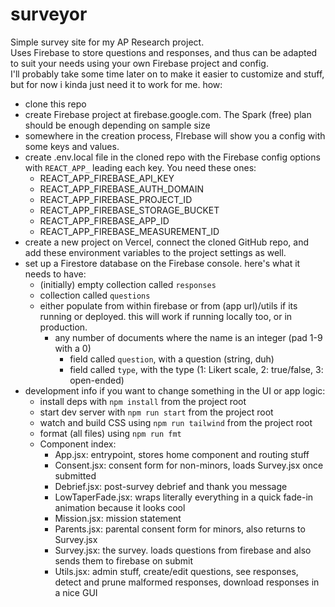 # surveyor

Simple survey site for my AP Research project. <br/>
Uses Firebase to store questions and responses, and thus can be adapted to suit your needs using your own Firebase project and config. <br />
I'll probably take some time later on to make it easier to customize and stuff, but for now i kinda just need it to work for me.
how:

- clone this repo
- create Firebase project at firebase.google.com. The Spark (free) plan should be enough depending on sample size
- somewhere in the creation process, FIrebase will show you a config with some keys and values.
- create .env.local file in the cloned repo with the Firebase config options with `REACT_APP_` leading each key. You need these ones:
  - REACT_APP_FIREBASE_API_KEY
  - REACT_APP_FIREBASE_AUTH_DOMAIN
  - REACT_APP_FIREBASE_PROJECT_ID
  - REACT_APP_FIREBASE_STORAGE_BUCKET
  - REACT_APP_FIREBASE_APP_ID
  - REACT_APP_FIREBASE_MEASUREMENT_ID
- create a new project on Vercel, connect the cloned GitHub repo, and add these environment variables to the project settings as well.
- set up a Firestore database on the Firebase console. here's what it needs to have:
  - (initially) empty collection called `responses`
  - collection called `questions`
  - either populate from within firebase or from (app url)/utils if its running or deployed. this will work if running locally too, or in production.
    - any number of documents where the name is an integer (pad 1-9 with a 0)
      - field called `question`, with a question (string, duh)
      - field called `type`, with the type (1: Likert scale, 2: true/false, 3: open-ended)
- development info if you want to change something in the UI or app logic:
  - install deps with `npm install` from the project root
  - start dev server with `npm run start` from the project root
  - watch and build CSS using `npm run tailwind` from the project root
  - format (all files) using `npm run fmt`
  - Component index:
    - App.jsx: entrypoint, stores home component and routing stuff
    - Consent.jsx: consent form for non-minors, loads Survey.jsx once submitted
    - Debrief.jsx: post-survey debrief and thank you message
    - LowTaperFade.jsx: wraps literally everything in a quick fade-in animation because it looks cool
    - Mission.jsx: mission statement
    - Parents.jsx: parental consent form for minors, also returns to Survey.jsx
    - Survey.jsx: the survey. loads questions from firebase and also sends them to firebase on submit
    - Utils.jsx: admin stuff, create/edit questions, see responses, detect and prune malformed responses, download responses in a nice GUI
